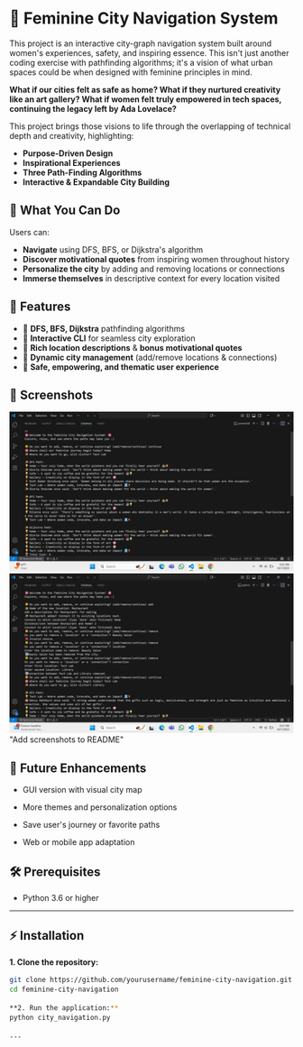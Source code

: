 # 🌸 Feminine City Navigation System

This project is an interactive city-graph navigation system built around women's experiences, safety, and inspiring essence. This isn't just another coding exercise with pathfinding algorithms; it's a vision of what urban spaces could be when designed with feminine principles in mind.

**What if our cities felt as safe as home? What if they nurtured creativity like an art gallery? What if women felt truly empowered in tech spaces, continuing the legacy left by Ada Lovelace?**

This project brings those visions to life through the overlapping of technical depth and creativity, highlighting:

- **Purpose-Driven Design** 
- **Inspirational Experiences**
- **Three Path-Finding Algorithms** 
- **Interactive & Expandable City Building**

## 🚀 What You Can Do

Users can:
- **Navigate** using DFS, BFS, or Dijkstra's algorithm
- **Discover motivational quotes** from inspiring women throughout history
- **Personalize the city** by adding and removing locations or connections
- **Immerse themselves** in descriptive context for every location visited

## 🌟 Features

- 🌸 **DFS, BFS, Dijkstra** pathfinding algorithms
- 🌸 **Interactive CLI** for seamless city exploration  
- 🌸 **Rich location descriptions** & **bonus motivational quotes**
- 🌸 **Dynamic city management** (add/remove locations & connections)
- 🌸 **Safe, empowering, and thematic user experience**

## 📸 Screenshots

![Program Welcome Screen](images/output_want_to_continue.png)
![Add/Remove Feature](images/output_add_and_remove.png) 
"Add screenshots to README"

##  🔮 Future Enhancements 

- GUI version with visual city map

- More themes and personalization options

- Save user's journey or favorite paths

- Web or mobile app adaptation

## 🛠️ Prerequisites

- Python 3.6 or higher  

---

## ⚡ Installation

**1. Clone the repository:**  
```bash
git clone https://github.com/yourusername/feminine-city-navigation.git
cd feminine-city-navigation

**2. Run the application:** 
python city_navigation.py

---
